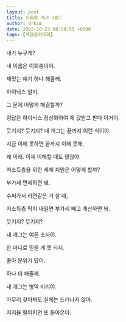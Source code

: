 ```yaml
---
layout: post
title: 이회창 개그 (펌)
author: drkim
date: 2002-10-23 08:58:55 +0900
tags: [깨달음의대화]
---
```

내가 누구게?
  

  
내 이름은 이회충이야.
  

  
재밌는 얘기 하나 해줄께.
  

  
하이닉스 알지.
  

  
그 문제 어떻게 해결할까?
  

  
정답은 하이닉스 정상화하여 제 값받고 판다 이거야.
  

  
웃기지? 웃기지? 내 개그는 끝까지 이런 식이야.
  

  
지금 이해 못하면 끝까지 이해 못해.
  

  
왜 이래. 이제 이해할 때도 됐잖아.
  

  
저소득층을 위한 세제 지원은 어떻게 할까?
  

  
부가세 면제하면 돼.
  

  
수퍼가서 라면같은 거 살 때,
  

  
저소득층 딱지 내밀면 부가세 빼고 계산하면 돼.
  

  
웃기지? 웃기지?
  

  
내 개그는 여론 조사야.
  

  
한 마디로 믿을 게 못 되지.
  

  
좋아 분위기 탔어.
  

  
하나 더 해줄께.
  

  
내 개그는 병역 비리야.
  

  
아무리 찾아봐도 실체는 드러나지 않아.
  

  
지지율 떨어지면 또 돌아온다.